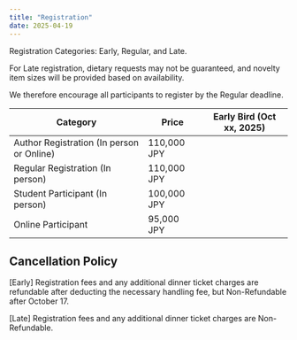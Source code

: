 ```yaml
---
title: "Registration"
date: 2025-04-19
---
```


Registration Categories: Early, Regular, and Late.

For Late registration, dietary requests may not be guaranteed, and novelty item sizes will
be provided based on availability.

We therefore encourage all participants to register by the Regular deadline.


|Category   |Price  |Early Bird (Oct xx, 2025)  |
|---        |---    |---|
|Author Registration (In person or Online)  |110,000 JPY  |  |
|Regular Registration (In person)  |110,000 JPY  |  |
|Student Participant (In person)  |100,000 JPY  |  |
|Online Participant |95,000 JPY  |  |

## Cancellation Policy

[Early] Registration fees and any additional dinner ticket charges are refundable after deducting the necessary handling fee, but Non-Refundable after October 17.

[Late] Registration fees and any additional dinner ticket charges are Non-Refundable.
